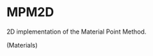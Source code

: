 # MPM2D

2D implementation of the Material Point Method.

<!--
- Papier de base
- Matierials and papier
-
- Autres implementations interessantes
Screenshots
options (record, output, materials, Eigen)
structure pour update
dependencies (*ffmpeg, *eigen, *opengl, *openMp)
-->

(Materials)